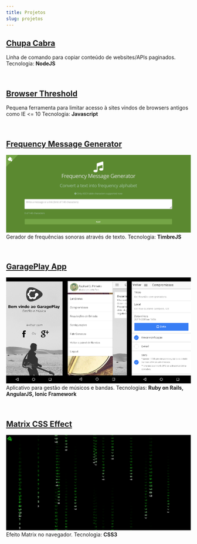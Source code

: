 ```yaml
---
title: Projetos
slug: projetos
---
```


## [Chupa Cabra](https://github.com/raphaklaus/chupa-cabra) <br/>
Linha de comando para copiar conteúdo de websites/APIs paginados.
Tecnologia: **NodeJS**

<br/>

## [Browser Threshold](https://github.com/raphaklaus/browser-threshold) <br/>
Pequena ferramenta para limitar acesso à sites vindos de browsers antigos como IE <= 10
Tecnologia: **Javascript**

<br/>

## [Frequency Message Generator](http://raphaklaus.github.io/frequency-message-generator/) <br/>
![](frequencygenerator.png)
Gerador de frequências sonoras através de texto.
Tecnologia: **TimbreJS**

<br/>

## [GaragePlay App](http://garageplay.net) <br/>
![](garageplayapp.png)
Aplicativo para gestão de músicos e bandas.
Tecnologias: **Ruby on Rails, AngularJS, Ionic Framework**

<br/>

## [Matrix CSS Effect](http://raphaklaus.github.io/matrix-fx/) <br/>
![](matrix.png)
Efeito Matrix no navegador.
Tecnologia: **CSS3**


